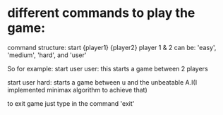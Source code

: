 # different commands to play the game:

command structure: start {player1} {player2}
player 1 & 2 can be: 'easy', 'medium', 'hard', and 'user'

So for example: start user user:
this starts a game between 2 players

start user hard:
starts a game between u and the unbeatable A.I(I implemented minimax algorithm to achieve that)

to exit game just type in the command 'exit'
